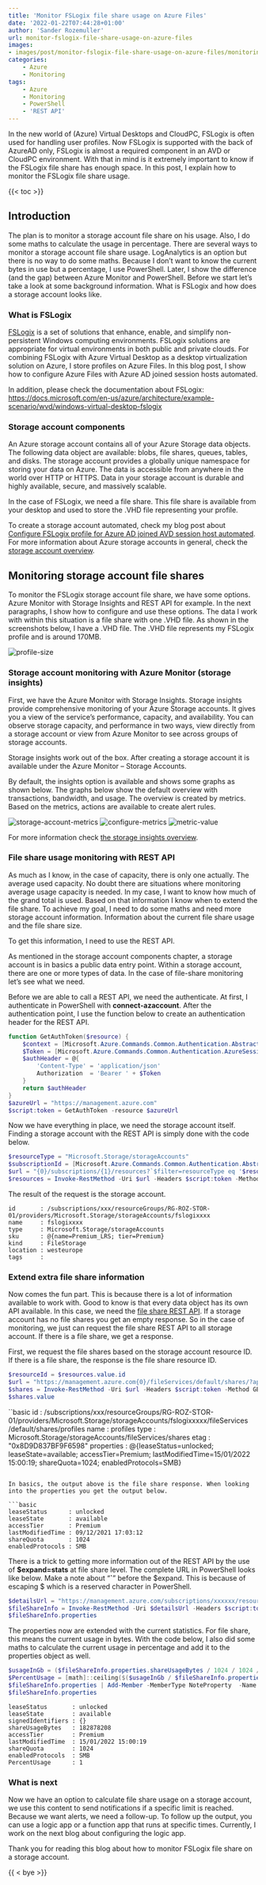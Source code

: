 ```yaml
---
title: 'Monitor FSLogix file share usage on Azure Files'
date: '2022-01-22T07:44:28+01:00'
author: 'Sander Rozemuller'
url: monitor-fslogix-file-share-usage-on-azure-files
images:
- images/post/monitor-fslogix-file-share-usage-on-azure-files/monitoring-real.jpg
categories:
    - Azure
    - Monitoring
tags:
    - Azure
    - Monitoring
    - PowerShell
    - 'REST API'
---
```


In the new world of (Azure) Virtual Desktops and CloudPC, FSLogix is often used for handling user profiles. Now FSLogix is supported with the back of AzureAD only, FSLogix is almost a required component in an AVD or CloudPC environment. With that in mind is it extremely important to know if the FSLogix file share has enough space. In this post, I explain how to monitor the FSLogix file share usage.

{{< toc >}}

## Introduction

The plan is to monitor a storage account file share on his usage. Also, I do some maths to calculate the usage in percentage. There are several ways to monitor a storage account file share usage. LogAnalytics is an option but there is no way to do some maths. Because I don’t want to know the current bytes in use but a percentage, I use PowerShell. Later, I show the difference (and the gap) between Azure Monitor and PowerShell. Before we start let’s take a look at some background information. What is FSLogix and how does a storage account looks like.

### What is FSLogix

[FSLogix](https://docs.microsoft.com/en-us/fslogix/) is a set of solutions that enhance, enable, and simplify non-persistent Windows computing environments. FSLogix solutions are appropriate for virtual environments in both public and private clouds. For combining FSLogix with Azure Virtual Desktop as a desktop virtualization solution on Azure, I store profiles on Azure Files. In this blog post, I show how to configure Azure Files with Azure AD joined session hosts automated.

In addition, please check the documentation about FSLogix: <https://docs.microsoft.com/en-us/azure/architecture/example-scenario/wvd/windows-virtual-desktop-fslogix>

### Storage account components

An Azure storage account contains all of your Azure Storage data objects. The following data object are available: blobs, file shares, queues, tables, and disks. The storage account provides a globally unique namespace for storing your data on Azure. The data is accessible from anywhere in the world over HTTP or HTTPS. Data in your storage account is durable and highly available, secure, and massively scalable.  
  
In the case of FSLogix, we need a file share. This file share is available from your desktop and used to store the .VHD file representing your profile.

To create a storage account automated, check my blog post about [Configure FSLogix profile for Azure AD joined AVD session host automated](https://www.rozemuller.com/configure-fslogix-profile-for-azure-ad-joined-avd-session-host-automated/#storage-account).   
For more information about Azure storage accounts in general, check the [storage account overview](https://docs.microsoft.com/en-us/azure/storage/common/storage-account-overview).

## Monitoring storage account file shares

To monitor the FSLogix storage account file share, we have some options. Azure Monitor with Storage Insights and REST API for example. In the next paragraphs, I show how to configure and use these options. The data I work with within this situation is a file share with one .VHD file. As shown in the screenshots below, I have a .VHD file. The .VHD file represents my FSLogix profile and is around 170MB.

![profile-size](profile-size.png)
### Storage account monitoring with Azure Monitor (storage insights)

First, we have the Azure Monitor with Storage Insights. Storage insights provide comprehensive monitoring of your Azure Storage accounts. It gives you a view of the service’s performance, capacity, and availability. You can observe storage capacity, and performance in two ways, view directly from a storage account or view from Azure Monitor to see across groups of storage accounts.

Storage insights work out of the box. After creating a storage account it is available under the Azure Monitor – Storage Accounts.

By default, the insights option is available and shows some graphs as shown below. The graphs below show the default overview with transactions, bandwidth, and usage. The overview is created by metrics. Based on the metrics, actions are available to create alert rules.

![storage-account-metrics](storage-account-metrics.png)
![configure-metrics](configure-metrics.png)
![metric-value](metric-value.png)

For more information check [the storage insights overview](https://docs.microsoft.com/en-us/azure/storage/common/storage-insights-overview).

### File share usage monitoring with REST API

As much as I know, in the case of capacity, there is only one actually. The average used capacity. No doubt there are situations where monitoring average usage capacity is needed. In my case, I want to know how much of the grand total is used. Based on that information I know when to extend the file share. To achieve my goal, I need to do some maths and need more storage account information. Information about the current file share usage and the file share size.

To get this information, I need to use the REST API.

As mentioned in the storage account components chapter, a storage account is in basics a public data entry point. Within a storage account, there are one or more types of data. In the case of file-share monitoring let’s see what we need.

Before we are able to call a REST API, we need the authenticate. At first, I authenticate in PowerShell with **connect-azaccount**. After the authentication point, I use the function below to create an authentication header for the REST API.

```powershell
function GetAuthToken($resource) {
    $context = [Microsoft.Azure.Commands.Common.Authentication.Abstractions.AzureRmProfileProvider]::Instance.Profile.DefaultContext
    $Token = [Microsoft.Azure.Commands.Common.Authentication.AzureSession]::Instance.AuthenticationFactory.Authenticate($context.Account, $context.Environment, $context.Tenant.Id.ToString(), $null, [Microsoft.Azure.Commands.Common.Authentication.ShowDialog]::Never, $null, $resource).AccessToken
    $authHeader = @{
        'Content-Type' = 'application/json'
        Authorization  = 'Bearer ' + $Token
    }
    return $authHeader
}
$azureUrl = "https://management.azure.com"
$script:token = GetAuthToken -resource $azureUrl
```

Now we have everything in place, we need the storage account itself. Finding a storage account with the REST API is simply done with the code below.

```powershell
$resourceType = "Microsoft.Storage/storageAccounts"
$subscriptionId = [Microsoft.Azure.Commands.Common.Authentication.Abstractions.AzureRmProfileProvider]::Instance.Profile.DefaultContext.Subscription.id
$url = "{0}/subscriptions/{1}/resources?`$filter=resourceType eq '$resourceType'&api-version=2021-04-01" -f $azureUrl, $subscriptionId
$resources = Invoke-RestMethod -Uri $url -Headers $script:token -Method GET
```

The result of the request is the storage account.

```basic
id       : /subscriptions/xxx/resourceGroups/RG-ROZ-STOR-01/providers/Microsoft.Storage/storageAccounts/fslogixxxx
name     : fslogixxxx
type     : Microsoft.Storage/storageAccounts
sku      : @{name=Premium_LRS; tier=Premium}
kind     : FileStorage
location : westeurope
tags     : 
```

### Extend extra file share information

Now comes the fun part. This is because there is a lot of information available to work with. Good to know is that every data object has its own API available. In this case, we need the [file share REST API](https://docs.microsoft.com/en-us/rest/api/storagerp/file-shares). If a storage account has no file shares you get an empty response. So in the case of monitoring, we just can request the file share REST API to all storage account. If there is a file share, we get a response.

First, we request the file shares based on the storage account resource ID. If there is a file share, the response is the file share resource ID.

```powershell
$resourceId = $resources.value.id    
$url = "https://management.azure.com{0}/fileServices/default/shares/?api-version=2021-04-01&" -f $resourceId
$shares = Invoke-RestMethod -Uri $url -Headers $script:token -Method GET
$shares.value
```

``basic
id         : /subscriptions/xxx/resourceGroups/RG-ROZ-STOR-01/providers/Microsoft.Storage/storageAccounts/fslogixxxxx/fileServices
             /default/shares/profiles
name       : profiles
type       : Microsoft.Storage/storageAccounts/fileServices/shares
etag       : "0x8D9D837BF9F6598"
properties : @{leaseStatus=unlocked; leaseState=available; accessTier=Premium; lastModifiedTime=15/01/2022 15:00:19; shareQuota=1024; enabledProtocols=SMB}
```

In basics, the output above is the file share response. When looking into the properties you get the output below.

```basic
leaseStatus      : unlocked
leaseState       : available
accessTier       : Premium
lastModifiedTime : 09/12/2021 17:03:12
shareQuota       : 1024
enabledProtocols : SMB
```

There is a trick to getting more information out of the REST API by the use of **$expand=stats** at file share level. The complete URL in PowerShell looks like below. Make a note about “**`**” before the $expand. This is because of escaping $ which is a reserved character in PowerShell.

```powershell
$detailsUrl = "https://management.azure.com/subscriptions/xxxxxx/resourceGroups/RG-ROZ-STOR-01/providers/Microsoft.Storage/storageAccounts/fslogixxx/fileServices/default/shares/profiles?api-version=2021-04-01&`$expand=stats"
$fileShareInfo = Invoke-RestMethod -Uri $detailsUrl -Headers $script:token -Method GET
$fileShareInfo.properties
```

The properties now are extended with the current statistics. For file share, this means the current usage in bytes. With the code below, I also did some maths to calculate the current usage in percentage and add it to the properties object as well.

```powershell
$usageInGb = ($fileShareInfo.properties.shareUsageBytes / 1024 / 1024 / 1024)
$PercentUsage = [math]::ceiling($($usageInGb / $fileShareInfo.properties.shareQuota * 100))
$fileShareInfo.properties | Add-Member -MemberType NoteProperty  -Name "PercentUsage" -Value $PercentUsage
$fileShareInfo.properties
```

```basic
leaseStatus       : unlocked
leaseState        : available
signedIdentifiers : {}
shareUsageBytes   : 182878208
accessTier        : Premium
lastModifiedTime  : 15/01/2022 15:00:19
shareQuota        : 1024
enabledProtocols  : SMB
PercentUsage      : 1
```

### What is next

Now we have an option to calculate file share usage on a storage account, we use this content to send notifications if a specific limit is reached. Because we want alerts, we need a follow-up. To follow up the output, you can use a logic app or a function app that runs at specific times. Currently, I work on the next blog about configuring the logic app.

Thank you for reading this blog about how to monitor FSLogix file share on a storage account.

{{ < bye >}}